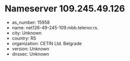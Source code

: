 # Nameserver 109.245.49.126

* as_number: 15958
* name: net126-49-245-109.mbb.telenor.rs.
* city: Unknown
* country: RS
* organization: CETIN Ltd. Belgrade
* version: Unknown
* dnssec: Unknown
